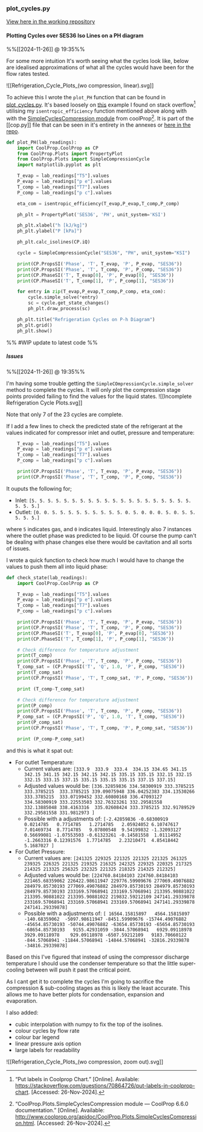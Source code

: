
### plot_cycles.py
[View here in the working repository](https://github.com/jasht1/Uni-Projects/blob/master/Energy%20Systems%20and%20Conversion/CourseWork/code/plot_cycles.py)

#### Plotting Cycles over SES36 Iso Lines on a PH diagram
%%[[2024-11-26]] @ 19:35%%

For some more intuition It's worth seeing what the cycles look like, below are idealised approximations of what all the cycles would have been for the flow rates tested.

![[Refrigeration_Cycle_Plots_(wo compression, linear).svg]]

To achieve this I wrote the `plot_PH` function that can be found in [plot_cycles.py](https://github.com/jasht1/Uni-Projects/blob/master/Energy%20Systems%20and%20Conversion/CourseWork/code/plot_cycles.py). It's based loosely on [this](https://stackoverflow.com/questions/70864726/put-labels-in-coolprop-chart) example I found on stack overflow[^2.3.2] utilising my `isentropic_efficiency` function mentioned above along with with the [SimpleCyclesCompression module](http://www.coolprop.org/apidoc/CoolProp.Plots.SimpleCyclesCompression.html) from coolProp[^2.3.1]. It is part of the [[cop.py]] file that can be seen in it's entirety in the annexes or [here in the repo](https://github.com/jasht1/Uni-Projects/blob/master/Energy%20Systems%20and%20Conversion/CourseWork/code/cop.py).

[^2.3.2]: “Put labels in Coolprop Chart.” [Online]. Available: https://stackoverflow.com/questions/70864726/put-labels-in-coolprop-chart. [Accessed: 26-Nov-2024].

[^2.3.1]: “CoolProp.Plots.SimpleCyclesCompression module — CoolProp 6.6.0 documentation.” [Online]. Available: http://www.coolprop.org/apidoc/CoolProp.Plots.SimpleCyclesCompression.html. [Accessed: 26-Nov-2024].

```python title=plot_PH
def plot_PH(lab_readings):
    import CoolProp.CoolProp as CP
    from CoolProp.Plots import PropertyPlot
    from CoolProp.Plots import SimpleCompressionCycle
    import matplotlib.pyplot as plt

    T_evap = lab_readings["T5"].values
    P_evap = lab_readings["p e"].values
    T_comp = lab_readings["T7"].values
    P_comp = lab_readings["p c"].values

    eta_com = isentropic_efficiency(T_evap,P_evap,T_comp,P_comp)

    ph_plt = PropertyPlot('SES36', 'PH', unit_system='KSI')

    ph_plt.xlabel("h [kJ/kg]")
    ph_plt.ylabel("P [kPa]")

    ph_plt.calc_isolines(CP.iQ)

    cycle = SimpleCompressionCycle("SES36", "PH", unit_system="KSI")

    print(CP.PropsSI('Phase', 'T', T_evap, 'P', P_evap, "SES36"))
    print(CP.PropsSI('Phase', 'T', T_comp, 'P', P_comp, "SES36"))
    print(CP.PhaseSI('T', T_evap[0], 'P', P_evap[0], "SES36"))
    print(CP.PhaseSI('T', T_comp[1], 'P', P_comp[1], "SES36"))

    for entry in zip(T_evap,P_evap,T_comp,P_comp, eta_com):
        cycle.simple_solve(*entry)
        sc = cycle.get_state_changes()
        ph_plt.draw_process(sc)

    ph_plt.title("Refrigeration Cycles on P-h Diagram")
    ph_plt.grid()
    ph_plt.show()
```

%% #WIP update to latest code %%

##### Issues
%%[[2024-11-26]] @ 19:35%%

I'm having some trouble getting the `SimpleCOmpressionCycle.simple_solver` method to complete the cycles. It will only plot the compression stage points provided failing to find the values for the liquid states. 
![[Incomplete Refrigeration Cycle Plots.svg]]

Note that only 7 of the 23 cycles are complete.

If I add a few lines to check the predicted state of the refrigerant at the values indicated for compressor inlet and outlet, pressure and temperature:
```python
    T_evap = lab_readings["T5"].values
    P_evap = lab_readings["p e"].values
    T_comp = lab_readings["T7"].values
    P_comp = lab_readings["p c"].values

    print(CP.PropsSI('Phase', 'T', T_evap, 'P', P_evap, "SES36"))
    print(CP.PropsSI('Phase', 'T', T_comp, 'P', P_comp, "SES36"))
```

It ouputs the following for;
- Inlet: `[5. 5. 5. 5. 5. 5. 5. 5. 5. 5. 5. 5. 5. 5. 5. 5. 5. 5. 5. 5. 5. 5. 5.]`
- Outlet: `[0. 0. 5. 5. 5. 5. 5. 5. 5. 5. 5. 0. 5. 0. 0. 0. 5. 0. 5. 5. 5. 5. 5.]`

where `5` indicates gas, and `0` indicates liquid. Interestingly also 7 instances where the outlet phase was predicted to be liquid. Of course the pump can't be dealing with phase changes else there would be cavitation and all sorts of issues. 

I wrote a quick function to check how much I would have to change the values to push them all into liquid phase:

```python
def check_state(lab_readings):
    import CoolProp.CoolProp as CP

    T_evap = lab_readings["T5"].values
    P_evap = lab_readings["p e"].values
    T_comp = lab_readings["T7"].values
    P_comp = lab_readings["p c"].values

    print(CP.PropsSI('Phase', 'T', T_evap, 'P', P_evap, "SES36"))
    print(CP.PropsSI('Phase', 'T', T_comp, 'P', P_comp, "SES36"))
    print(CP.PhaseSI('T', T_evap[0], 'P', P_evap[0], "SES36"))
    print(CP.PhaseSI('T', T_comp[1], 'P', P_comp[1], "SES36"))

    # Check difference for temperature adjustment
    print(T_comp)
    print(CP.PropsSI('Phase', 'T', T_comp, 'P', P_comp, "SES36"))
    T_comp_sat = (CP.PropsSI('T', 'Q', 1.0, 'P', P_comp, "SES36"))
    print(T_comp_sat)
    print(CP.PropsSI('Phase', 'T', T_comp_sat, 'P', P_comp, "SES36"))

    print (T_comp-T_comp_sat)

    # Check difference for temperature adjustment
    print(P_comp)
    print(CP.PropsSI('Phase', 'T', T_comp, 'P', P_comp, "SES36"))
    P_comp_sat = (CP.PropsSI('P', 'Q', 1.0, 'T', T_comp, "SES36"))
    print(P_comp_sat)
    print(CP.PropsSI('Phase', 'T', T_comp, 'P', P_comp_sat, "SES36"))

    print (P_comp-P_comp_sat)
```

and this is what it spat out:
- For outlet Temperature:
	- Current values are:
		`[333.9  333.9  333.4  334.15 334.65 341.15 342.15 341.15 342.15 342.15 342.15 335.15 335.15 332.15 332.15 332.15 333.15 337.15 335.15 335.15 335.15 337.15 337.15] `
	- Adjusted values would be:
	  `[336.32859836 334.58300919 333.3785215  333.3785215  333.3785215 339.09075948 336.04252383 334.13530266 333.3785215  333.07199452 332.60800168 336.47093127 334.58300919 333.22553503 332.76323261 332.29581558 332.13885048 338.4163316  335.02608424 333.3785215 332.91789529 332.29581558 331.9812973 ]`
	- Possible with a adjustments of:
		`[-2.42859836 -0.68300919  0.0214785   0.7714785   1.2714785   2.05924052 6.10747617  7.01469734  8.7714785   9.07800548  9.54199832 -1.32093127 0.56699081 -1.07553503 -0.61323261 -0.14581558  1.01114952 -1.2663316 0.12391576  1.7714785   2.23210471  4.85418442  5.1687027 ]`
- For Outlet Pressure:
	- Current values are:
		`[241325 229325 221325 221325 221325 261325 239325 226325 221325 219325 216325 242325 229325 220325 217325 214325 213325 256325 232325 221325 218325 214325 212325] `
	- Adjusted values would be:
		`[224760.84184103 224760.84184103 221465.68359062 226422.98611947 229776.59909676 277069.49076882 284979.85730193 277069.49076882 284979.85730193 284979.85730193 284979.85730193 233169.57068941 233169.57068941 213395.90881022 213395.90881022 213395.90881022 219832.59212109 247141.29339878 233169.57068941 233169.57068941 233169.57068941 247141.29339878 247141.29339878]`
	- Possible with a adjustments of:
		`[ 16564.15815897   4564.15815897   -140.68359062  -5097.98611947 -8451.59909676 -15744.49076882 -45654.85730193 -50744.49076882 -63654.85730193 -65654.85730193 -68654.85730193   9155.42931059 -3844.57068941   6929.09118978   3929.09118978    929.09118978 -6507.59212109   9183.70660122   -844.57068941 -11844.57068941 -14844.57068941 -32816.29339878 -34816.29339878]`

Based on this I've figured that instead of using the compressor discharge temperature I should use the condenser temperature so that the little super-cooling between will push it past the critical point.

As I cant get it to complete the cycles I'm going to sacrifice the compression & sub-cooling stages as this is likely the least accurate. This allows me to have better plots for condensation, expansion and evaporation.

I also added:
- cubic interpolation with numpy to fix the top of the isolines.
- colour cycles by flow rate
- colour bar legend
- linear pressure axis option
- large labels for readability 

![[Refrigeration_Cycle_Plots_(wo compression, zoom out).svg]]